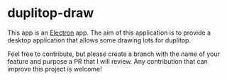 # duplitop-draw

This app is an [Electron](http://electron.atom.io/) app. The aim of this application is to provide a desktop
application that allows  some drawing lots for duplitop.

Feel free to contribute, but please create a branch with the name of your feature and purpose a PR that I
will review. Any contribution that can improve this project is welcome!
